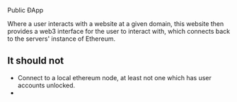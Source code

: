 Public ÐApp

Where a user interacts with a website at a given domain, this website then provides a web3 interface for the user to interact with, which connects back to the servers' instance of Ethereum.

## It should not

* Connect to a local ethereum node, at least not one which has user accounts unlocked.
* 